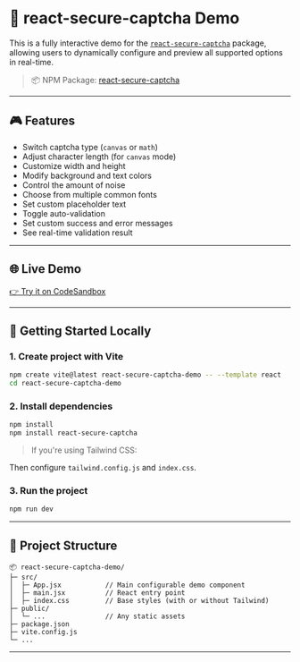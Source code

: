 # 🔐 react-secure-captcha Demo

This is a fully interactive demo for the [`react-secure-captcha`](https://www.npmjs.com/package/react-secure-captcha) package, allowing users to dynamically configure and preview all supported options in real-time.

> 📦 NPM Package: [react-secure-captcha](https://www.npmjs.com/package/react-secure-captcha)

---

## 🎮 Features

- Switch captcha type (`canvas` or `math`)
- Adjust character length (for `canvas` mode)
- Customize width and height
- Modify background and text colors
- Control the amount of noise
- Choose from multiple common fonts
- Set custom placeholder text
- Toggle auto-validation
- Set custom success and error messages
- See real-time validation result

---

## 🌐 Live Demo

[👉 Try it on CodeSandbox](https://codesandbox.io/p/github/rahim72/react-secure-captcha-demo/main?import=true&workspaceId=ws_T26qRzk3BtitaSBvarwYd6)

---

## 🚀 Getting Started Locally

### 1. Create project with Vite

```bash
npm create vite@latest react-secure-captcha-demo -- --template react
cd react-secure-captcha-demo
```

### 2. Install dependencies

```bash
npm install
npm install react-secure-captcha
```

> If you're using Tailwind CSS:

Then configure `tailwind.config.js` and `index.css`.

### 3. Run the project

```bash
npm run dev
```

---

## 📁 Project Structure

```
📦 react-secure-captcha-demo/
├─ src/
│  ├─ App.jsx           // Main configurable demo component
│  ├─ main.jsx          // React entry point
│  ├─ index.css         // Base styles (with or without Tailwind)
├─ public/
│  └─ ...               // Any static assets
├─ package.json
├─ vite.config.js
└─ ...
```

---
